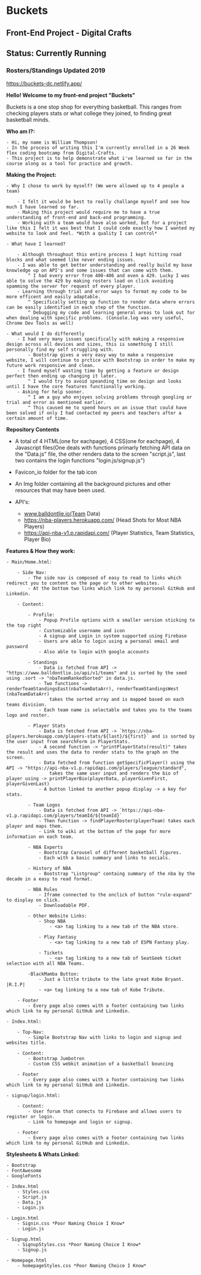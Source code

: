 # Buckets
## Front-End Project - Digital Crafts

## Status: Currently Running
### Rosters/Standings Updated 2019

https://buckets-dc.netlify.app/

**Hello! Welcome to my front-end project "Buckets"**

Buckets is a one stop shop for everything basketball.
This ranges from checking players stats or what college they joined, to finding great basketball minds.

**Who am I?:**

    - Hi, my name is William Thompson!
    - In the process of writing this I'm currently enrolled in a 26 Week flex coding bootcamp from Digital-Crafts.
    - This project is to help demonstrate what i've learned so far in the course along as a tool for practice and growth.

**Making the Project:**

    - Why I chose to work by myself? (We were allowed up to 4 people a team)

        - I felt it would be best to really challange myself and see how much I have learned so far.
        - Making this project would require me to have a true understanding of front-end and back-end programming.
        - Working with a team would have also worked, but for a project like this I felt it was best that I could code exactly how I wanted my website to look and feel. *With a quality I can control*

    - What have I learned?

        - Although throughout this entire process I kept hitting road blocks and what seemed like never ending issues.
        - I was able to get better understanding and really build my base knowledge up on API's and some issues that can come with them.
            ^ I had every error from 400-406 and even a 429. Lucky I was able to solve the 429 by making rosters load on click avoiding spamming the server for request of every player.
        - Learning through trial and error ways to format my code to be more efficent and easily adaptable.
            ^ Specifically setting up function to render data where errors can be easily identified in each step of the function.
            ^ Debugging my code and learning general areas to look out for when dealing with specific problems. (Console.log was very useful, Chrome Dev Tools as well)
    
    - What would I do differently
        - I had very many issues specifically with making a responsive design across all devices and sizes, this is something I still personally find my self struggling with.
            - Bootstrap gives a very easy way to make a responsive website, I will continue to prctice with Bootstrap in order to make my future work responsive and clean.
        - I found myself wasting time by getting a feature or design perfect then ending up changing it later. 
            ^ I would try to avoid speanding time on design and looks until I have the core features functionally working.
        - Asking for help sooner.
            ^ I am a guy who enjoyes solving problems through googling or trial and error as mentioned earlier.
            ^ This caused me to spend hours on an issue that could have been solved if only I had contacted my peers and teachers after a certain amount of time.

**Repository Contents**

- A total of 4 HTML(one for eachpage), 4 CSS(one for eachpage), 
    4 Javascript files(One deals with functions primarly fetching API data on the "Data.js" file, 
    the other renders data to the screen "script.js", last two contains the login functions "login.js/signup.js")

- Favicon_io folder for the tab icon

- An Img folder containing all the background pictures and other resources that may have been used.

- API's: 
    - www.balldontlie.io(Team Data)
    - https://nba-players.herokuapp.com/ (Head Shots for Most NBA Players)
    - https://api-nba-v1.p.rapidapi.com/ (Player Statistics, Team Statistics, Player Bio)

**Features & How they work:**

    - Main/Home.html:

        - Side Nav:
            - The side nav is composed of easy to read to links which redirect you to content on the page or to other websites.
            - At the bottom two links which link to my personal GitHub and Linkedin.

        - Content:
        
            - Profile:
                - Popup Profile options with a smaller version sticking to the top right
                - Customizable username and icon
                - A signup and Login in system supported using Firebase
                - Users are able to login using a personal email and password
                - Also able to login with google accounts

            - Standings
                - Data is fetched from API -> "https://www.balldontlie.io/api/v1/teams" and is sorted by the seed using .sort -> "nbaTeamRankedSorted" in data.js.
                - Two functions -> renderTeamStandingsEast(nbaTeamDataArr), renderTeamStandingsWest (nbaTeamDataArr) 
                    takes the sorted array and is mapped based on each teams division.
                - Each team name is selectable and takes you to the teams logo and roster.

            - Player Stats
                - Data is fetched from API -> `https://nba-players.herokuapp.com/players-stats/${last}/${first}` and is sorted by the user input from searchForm in PlayerStats.
                - A second function -> "printPlayerStats(result)" takes the result and uses the data to render stats to the graph on the screen.
                - Data fetched from function getSpecificPlayer() using the API -> "https://api-nba-v1.p.rapidapi.com/players/league/standard", 
                    takes the same user input and renders the bio of player using -> printPlayerBio(playerData, playerGivenFirst, playerGivenLast)
                - A button linked to another popup display -> a key for stats.

            - Team Logos
                - Data is fetched from API -> `https://api-nba-v1.p.rapidapi.com/players/teamId/${teamId}`
                - Then function -> findPlayerRoster(playerTeam) takes each player and maps them.
                - Link to wiki at the bottom of the page for more information on each team.

            - NBA Experts
                - Bootstrap Carousel of different basketball figures.
                - Each with a basic summary and links to socials.

            - History of NBA
                - Bootstrap "Listgroup" containg summary of the nba by the decade in a easy to read format.

            - NBA Rules
                - Iframe connected to the onclick of button "rule-expand" to display on click.
                - Downloadable PDF.

            - Other Website Links:
                - Shop NBA
                    - <a> tag linking to a new tab of the NBA store.

                - Play Fantasy
                    - <a> tag linking to a new tab of ESPN Fantasy play.

                - Tickets
                    - <a> tag linking to a new tab of SeatGeek ticket selection with all NBA Teams.

            -BlackMamba Button:
                - Just a little tribute to the late great Kobe Bryant. |R.I.P|
                - <a> tag linking to a new tab of Kobe Tribute.

        - Footer
            - Every page also comes with a footer containing two links which link to my personal GitHub and Linkedin.

    - Index.html:

        - Top-Nav:
            - Simple Bootstrap Nav with links to login and signup and websites title.

        - Content:
            - Bootstrap Jumbotron
            - Custom CSS webkit animation of a basketball bouncing 
        
        - Footer
            - Every page also comes with a footer containing two links which link to my personal GitHub and Linkedin.

    - signup/login.html:

        - Content:
            - User forum that conects to Firebase and allows users to register or login.
            - Link to homepage and login or signup. 
        
        - Footer
            - Every page also comes with a footer containing two links which link to my personal GitHub and Linkedin.

**Stylesheets & Whats Linked:**

    - Bootstrap
    - FontAwesome
    - GoogleFonts

    - Index.html
        - Styles.css
        - Script.js
        - Data.js
        - Login.js

    - Login.html
        - Signin.css *Poor Naming Choice I Know*
        - Login.js

    - Signup.html
        - SignupStyles.css *Poor Naming Choice I Know*
        - Signup.js

    - Homepage.html
        - homepageStyles.css *Poor Naming Choice I Know*
